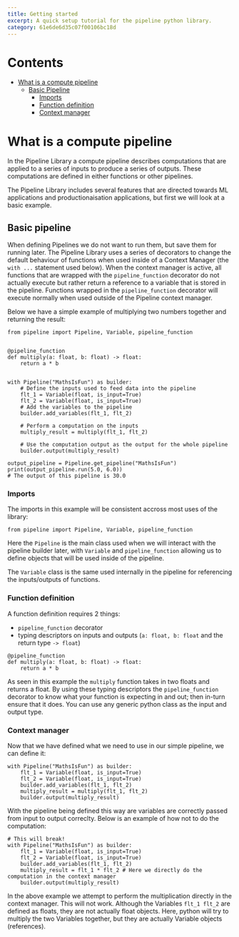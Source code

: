 ```yaml
---
title: Getting started
excerpt: A quick setup tutorial for the pipeline python library.
category: 61e6de6d35c07f00106bc18d
---
```

# Contents

- [What is a compute pipeline](#what--is--a--compute--pipeline)
  * [Basic Pipeline](#basic--pipeline)
    *  [Imports](#imports)
    *  [Function definition](#function--definition)
    *  [Context manager](#context--manager)


# What is a compute pipeline
In the Pipeline Library a compute pipeline describes computations that are applied to a series of inputs to produce a series of outputs. These computations are defined in either functions or other pipelines.

The Pipeline Library includes several features that are directed towards ML applications and productionaisation applications, but first we will look at a basic example.

## Basic pipeline
When defining Pipelines we do not want to run them, but save them for running later. The Pipeline Library uses a series of decorators to change the default behaviour of functions when used inside of a Context Manager (the `with ...` statement used below). When the context manager is active, all functions that are wrapped with the `pipeline_function` decorator do not actually execute but rather return a reference to a variable that is stored in the pipeline. Functions wrapped in the `pipeline_function` decorator will execute normally when used outside of the Pipeline context manager.

Below we have a simple example of multiplying two numbers together and returning the result:
```
from pipeline import Pipeline, Variable, pipeline_function


@pipeline_function
def multiply(a: float, b: float) -> float:
    return a * b


with Pipeline("MathsIsFun") as builder:
    # Define the inputs used to feed data into the pipeline
    flt_1 = Variable(float, is_input=True)
    flt_2 = Variable(float, is_input=True)
    # Add the variables to the pipeline
    builder.add_variables(flt_1, flt_2)

    # Perform a computation on the inputs
    multiply_result = multiply(flt_1, flt_2)

    # Use the computation output as the output for the whole pipeline
    builder.output(multiply_result)

output_pipeline = Pipeline.get_pipeline("MathsIsFun")
print(output_pipeline.run(5.0, 6.0))
# The output of this pipeline is 30.0
```



### Imports
The imports in this example will be consistent accross most uses of the library:
```
from pipeline import Pipeline, Variable, pipeline_function
```

Here the `Pipeline` is the main class used when we will interact with the pipeline builder later, with `Variable` and `pipeline_function` allowing us to define objects that will be used inside of the pipeline.

The `Variable` class is the same used internally in the pipeline for referencing the inputs/outputs of functions.

### Function definition

A function definition requires 2 things:
- `pipeline_function` decorator
- typing descriptors on inputs and outputs (`a: float, b: float` and the return type `-> float`)
```
@pipeline_function
def multiply(a: float, b: float) -> float:
    return a * b
```

As seen in this example the `multiply` function takes in two floats and returns a float. By using these typing descriptors the `pipeline_function` decorator to know what your function is expecting in and out; then in-turn ensure that it does. You can use any generic python class as the input and output type.

### Context manager
Now that we have defined what we need to use in our simple pipeline, we can define it:

```
with Pipeline("MathsIsFun") as builder:
    flt_1 = Variable(float, is_input=True)
    flt_2 = Variable(float, is_input=True)
    builder.add_variables(flt_1, flt_2)
    multiply_result = multiply(flt_1, flt_2)
    builder.output(multiply_result)
```

With the pipeline being defined this way are variables are correctly passed from input to output correclty. Below is an example of how not to do the computation:

```
# This will break!
with Pipeline("MathsIsFun") as builder:
    flt_1 = Variable(float, is_input=True)
    flt_2 = Variable(float, is_input=True)
    builder.add_variables(flt_1, flt_2)
    multiply_result = flt_1 * flt_2 # Here we directly do the computation in the context manager
    builder.output(multiply_result)
```

In the above example we attempt to perform the multiplication directly in the context manager. This will not work. Although the Variables `flt_1 flt_2` are defined as floats, they are not actually float objects. Here, python will try to multiply the two Variables together, but they are actually Variable objects (references).

